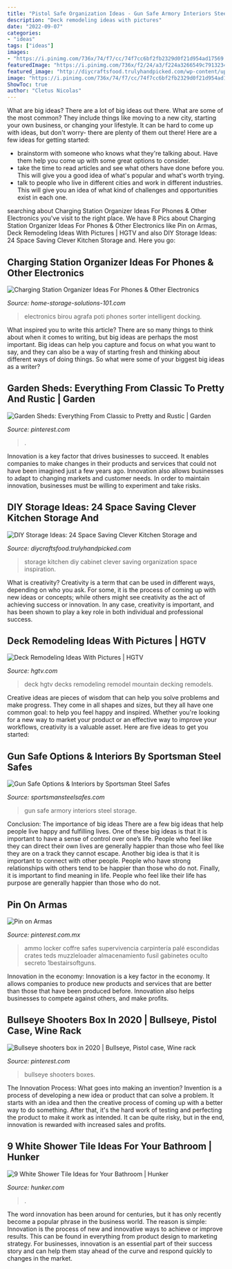 ```yaml
---
title: "Pistol Safe Organization Ideas - Gun Safe Armory Interiors Steel Storage"
description: "Deck remodeling ideas with pictures"
date: "2022-09-07"
categories:
- "ideas"
tags: ["ideas"]
images:
- "https://i.pinimg.com/736x/74/f7/cc/74f7cc6bf2fb2329d0f21d954ad17569.jpg"
featuredImage: "https://i.pinimg.com/736x/f2/24/a3/f224a3266549c7913234e66c9686594d--gun-safes-machine-guns.jpg"
featured_image: "http://diycraftsfood.trulyhandpicked.com/wp-content/uploads/2016/06/DIY-Kitchen-storage_jk.jpg"
image: "https://i.pinimg.com/736x/74/f7/cc/74f7cc6bf2fb2329d0f21d954ad17569.jpg"
ShowToc: true
author: "Cletus Nicolas"
---
```



What are big ideas?
There are a lot of big ideas out there. What are some of the most common? They include things like moving to a new city, starting your own business, or changing your lifestyle. It can be hard to come up with ideas, but don't worry- there are plenty of them out there! Here are a few ideas for getting started: 
- brainstorm with someone who knows what they're talking about. Have them help you come up with some great options to consider. 
- take the time to read articles and see what others have done before you. This will give you a good idea of what's popular and what's worth trying. 
- talk to people who live in different cities and work in different industries. This will give you an idea of what kind of challenges and opportunities exist in each one.

	

		
searching about Charging Station Organizer Ideas For Phones &amp; Other Electronics you've visit to the right place. We have 8 Pics about Charging Station Organizer Ideas For Phones &amp; Other Electronics like Pin on Armas, Deck Remodeling Ideas With Pictures | HGTV and also DIY Storage Ideas: 24 Space Saving Clever Kitchen Storage and. Here you go:
		
    
## Charging Station Organizer Ideas For Phones &amp; Other Electronics

<img loading=lazy src="https://www.home-storage-solutions-101.com/images/charging-station-electronics-roberta-c2-submission.jpg" onerror="this.onerror=null;this.src='https://tse2.mm.bing.net/th?id=OIP.3Xw1XbHl9Efst643Ipd3LwHaJ-&amp;pid=15.1';" alt="Charging Station Organizer Ideas For Phones &amp; Other Electronics">

_Source: home-storage-solutions-101.com_

>electronics birou agrafa poti phones sorter intelligent docking. 

	

What inspired you to write this article?
There are so many things to think about when it comes to writing, but big ideas are perhaps the most important. Big ideas can help you capture and focus on what you want to say, and they can also be a way of starting fresh and thinking about different ways of doing things. So what were some of your biggest big ideas as a writer?

    
## Garden Sheds: Everything From Classic To Pretty And Rustic | Garden

<img loading=lazy src="https://i.pinimg.com/736x/6d/56/59/6d56592088eed26ac93b3a9d4a13cace.jpg" onerror="this.onerror=null;this.src='https://tse3.mm.bing.net/th?id=OIP.EnRM4Bbc_O-2rUQOVC9KSwHaLN&amp;pid=15.1';" alt="Garden Sheds: Everything From Classic to Pretty and Rustic | Garden">

_Source: pinterest.com_

>. 

	

Innovation is a key factor that drives businesses to succeed. It enables companies to make changes in their products and services that could not have been imagined just a few years ago. Innovation also allows businesses to adapt to changing markets and customer needs. In order to maintain innovation, businesses must be willing to experiment and take risks.

    
## DIY Storage Ideas: 24 Space Saving Clever Kitchen Storage And

<img loading=lazy src="http://diycraftsfood.trulyhandpicked.com/wp-content/uploads/2016/06/DIY-Kitchen-storage_jk.jpg" onerror="this.onerror=null;this.src='https://tse1.mm.bing.net/th?id=OIP.NMY3WSUDkvK3XCFXNcHrKgHaLH&amp;pid=15.1';" alt="DIY Storage Ideas: 24 Space Saving Clever Kitchen Storage and">

_Source: diycraftsfood.trulyhandpicked.com_

>storage kitchen diy cabinet clever saving organization space inspiration. 

	

What is creativity?
Creativity is a term that can be used in different ways, depending on who you ask. For some, it is the process of coming up with new ideas or concepts; while others might see creativity as the act of achieving success or innovation. In any case, creativity is important, and has been shown to play a key role in both individual and professional success.

    
## Deck Remodeling Ideas With Pictures | HGTV

<img loading=lazy src="https://hgtvhome.sndimg.com/content/dam/images/hgrm/fullset/2012/3/5/0/CI-Fiberon_mountain-deck_s4x3.jpg.rend.hgtvcom.616.462.suffix/1409173125412.jpeg" onerror="this.onerror=null;this.src='https://tse2.mm.bing.net/th?id=OIP.uzUXOBOVl41scv2biifdnQHaFj&amp;pid=15.1';" alt="Deck Remodeling Ideas With Pictures | HGTV">

_Source: hgtv.com_

>deck hgtv decks remodeling remodel mountain decking remodels. 

	

Creative ideas are pieces of wisdom that can help you solve problems and make progress. They come in all shapes and sizes, but they all have one common goal: to help you feel happy and inspired. Whether you're looking for a new way to market your product or an effective way to improve your workflows, creativity is a valuable asset. Here are five ideas to get you started: 

    
## Gun Safe Options &amp; Interiors By Sportsman Steel Safes

<img loading=lazy src="https://www.sportsmansteelsafes.com/images-gallow/gallow4.jpg" onerror="this.onerror=null;this.src='https://tse3.mm.bing.net/th?id=OIP.FUIiylCQprCJ1uyrjZ0qAwHaHa&amp;pid=15.1';" alt="Gun Safe Options &amp; Interiors by Sportsman Steel Safes">

_Source: sportsmansteelsafes.com_

>gun safe armory interiors steel storage. 

	

Conclusion: The importance of big ideas
There are a few big ideas that help people live happy and fulfilling lives. One of these big ideas is that it is important to have a sense of control over one’s life. People who feel like they can direct their own lives are generally happier than those who feel like they are on a track they cannot escape. Another big idea is that it is important to connect with other people. People who have strong relationships with others tend to be happier than those who do not. Finally, it is important to find meaning in life. People who feel like their life has purpose are generally happier than those who do not.

    
## Pin On Armas

<img loading=lazy src="https://i.pinimg.com/736x/f2/24/a3/f224a3266549c7913234e66c9686594d--gun-safes-machine-guns.jpg" onerror="this.onerror=null;this.src='https://tse3.mm.bing.net/th?id=OIP.9MrHQVSvc2Yj7_qzuNu8-gHaJ3&amp;pid=15.1';" alt="Pin on Armas">

_Source: pinterest.com.mx_

>ammo locker coffre safes supervivencia carpintería palé escondidas crates teds muzzleloader almacenamiento fusil gabinetes oculto secreto 1bestairsoftguns. 

	

Innovation in the economy:
Innovation is a key factor in the economy. It allows companies to produce new products and services that are better than those that have been produced before. Innovation also helps businesses to compete against others, and make profits.

    
## Bullseye Shooters Box In 2020 | Bullseye, Pistol Case, Wine Rack

<img loading=lazy src="https://i.pinimg.com/736x/74/f7/cc/74f7cc6bf2fb2329d0f21d954ad17569.jpg" onerror="this.onerror=null;this.src='https://tse1.mm.bing.net/th?id=OIP.vsHn0JdR3zvalHUTD0e6cwHaJ3&amp;pid=15.1';" alt="Bullseye shooters box in 2020 | Bullseye, Pistol case, Wine rack">

_Source: pinterest.com_

>bullseye shooters boxes. 

	

The Innovation Process: What goes into making an invention?
Invention is a process of developing a new idea or product that can solve a problem. It starts with an idea and then the creative process of coming up with a better way to do something. After that, it's the hard work of testing and perfecting the product to make it work as intended. It can be quite risky, but in the end, innovation is rewarded with increased sales and profits.

    
## 9 White Shower Tile Ideas For Your Bathroom | Hunker

<img loading=lazy src="https://img.hunkercdn.com/640/clsd/5/6/15a51e1ddc294c65aa45cd79cf05b0ad.jpg" onerror="this.onerror=null;this.src='https://tse4.mm.bing.net/th?id=OIP.ZIeD8qMKBuhXvJTBCeo-4wHaJd&amp;pid=15.1';" alt="9 White Shower Tile Ideas for Your Bathroom | Hunker">

_Source: hunker.com_

>. 

	

The word innovation has been around for centuries, but it has only recently become a popular phrase in the business world. The reason is simple: Innovation is the process of new and innovative ways to achieve or improve results. This can be found in everything from product design to marketing strategy. For businesses, innovation is an essential part of their success story and can help them stay ahead of the curve and respond quickly to changes in the market.

